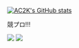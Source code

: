 [![AC2K's GitHub stats](https://github-readme-stats.vercel.app/api?username=AC2-K)](https://github.com/AC2-K/github-readme-stats)

競プロ!!!

<a href="https://atcoder.jp/users/AC2K" target="_blank" title="AC2K"><img src="https://img.shields.io/endpoint?url=https%3A%2F%2Fatcoder-badges.now.sh%2Fapi%2Fatcoder%2Fjson%2FAC2K" /></a>
<a href="https://codeforces.com/profile/AC2K" target="_blank" title="AC2K"><img src="https://img.shields.io/endpoint?url=https%3A%2F%2Fatcoder-badges.now.sh%2Fapi%2Fcodeforces%2Fjson%2FAC2K" /></a>
